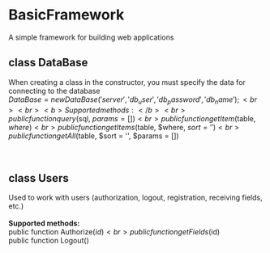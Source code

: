# BasicFramework
A simple framework for building web applications

## class DataBase
When creating a class in the constructor, you must specify the data for connecting to the database<br>
$DataBase = new DataBase('server', 'db_user', 'db_password', 'db_name');<br>
<br>
<b>Supported methods:</b><br>
public function query($sql, $params = [])<br>
public function getItem($table, $where)<br>
public function getItems($table, $where, $sort = '')<br>
public function getAll($table, $sort = '', $params = [])<br>
<br>
<br>
## class Users
Used to work with users (authorization, logout, registration, receiving fields, etc.)<br>
<br>
<b>Supported methods:</b><br>
public function Authorize($id)<br>
public function getFields($id)<br>
public function Logout()<br>
<br>

